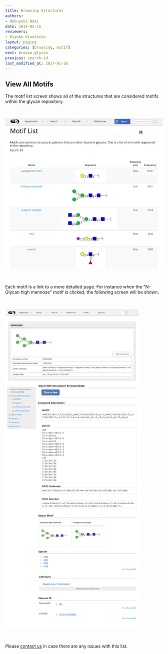 ```yaml
---
title: Browsing Structures
authors:
- Nobuyuki Aoki
date: 2015-05-15
reviewers:
- Kiyoko Kinoshita
layout: paging
categories: [browsing, motif]
next: browse-glycan
previous: search-id
last_modified_at: 2017-01-26
---
```


View All Motifs
------------

The motif list screen shows all of the structures that are considered motifs within the glycan repository.

<br>

![Glytoucan Motif List](/images/manual/browse-motif.png)

<br>

Each motif is a link to a more detailed page.  For instance when the "N-Glycan high mannose" motif is clicked, the following screen will be shown. 

<br>

![Glytoucan Motif Results](/images/manual/glycan-entry2-G00028MO.png)

<br>

Please [contact us](/team) in case there are any issues with this list.
